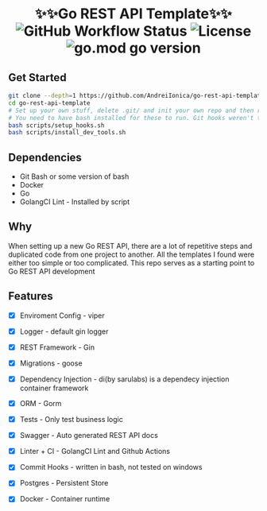 <h1 align=center>✨✨Go REST API Template✨✨

<br>
<img alt="GitHub Workflow Status" src="https://img.shields.io/github/workflow/status/AndreiIonica/go-rest-api-template/Lint,%20Build%20and%20Test/main?style=for-the-badge" />
<img alt="License" src="https://img.shields.io/github/license/AndreiIonica/go-rest-api-template?style=for-the-badge" />
<img alt="go.mod go version" src="https://img.shields.io/github/go-mod/go-version/AndreiIonica/go-rest-api-template?style=for-the-badge" />
</h1>

## Get Started

```bash
git clone --depth=1 https://github.com/AndreiIonica/go-rest-api-template
cd go-rest-api-template
# Set up your own stuff, delete .git/ and init your own repo and then run
# You need to have bash installed for these to run. Git hooks weren't tested on Windows
bash scripts/setup_hooks.sh
bash scripts/install_dev_tools.sh
```

## Dependencies

-   Git Bash or some version of bash
-   Docker
-   Go
-   GolangCI Lint - Installed by script

## Why

When setting up a new Go REST API, there are a lot of repetitive steps and duplicated code from one project to another.
All the templates I found were either too simple or too complicated.
This repo serves as a starting point to Go REST API development

## Features

-   [x] Enviroment Config - viper
-   [x] Logger - default gin logger
-   [x] REST Framework - Gin
-   [x] Migrations - goose
-   [x] Dependency Injection - di(by sarulabs) is a dependecy injection container framework
-   [x] ORM - Gorm
-   [x] Tests - Only test business logic
-   [x] Swagger - Auto generated REST API docs
-   [x] Linter + CI - GolangCI Lint and Github Actions
-   [x] Commit Hooks - written in bash, not tested on windows

-   [x] Postgres - Persistent Store
-   [x] Docker - Container runtime
